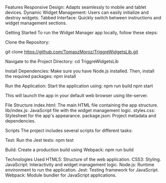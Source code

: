 Features
Responsive Design: Adapts seamlessly to mobile and tablet devices.
Dynamic Widget Management: Users can easily initialize and destroy widgets.
Tabbed Interface: Quickly switch between instructions and widget management sections.

Getting Started
To run the Widget Manager app locally, follow these steps:

Clone the Repository:

git clone https://github.com/TomaszMoroz/TriggreWidgetsLib.git

Navigate to the Project Directory:
cd TriggreWidgetsLib

Install Dependencies: Make sure you have Node.js installed. Then, install the required packages:
npm install

Run the Application: Start the application using:
npm run build
npm start

This will launch the app in your default web browser using lite-server.

File Structure
index.html: The main HTML file containing the app structure.
lib/index.js: JavaScript file with the widget management logic.
styles.css: Stylesheet for the app's appearance.
package.json: Project metadata and dependencies.

Scripts
The project includes several scripts for different tasks:

Test: Run the Jest tests:
npm test

Build: Create a production build using Webpack:
npm run build

Technologies Used
HTML5: Structure of the web application.
CSS3: Styling.
JavaScript: Interactivity and widget management logic.
Node.js: Runtime environment to run the application.
Jest: Testing framework for JavaScript.
Webpack: Module bundler for JavaScript applications.
